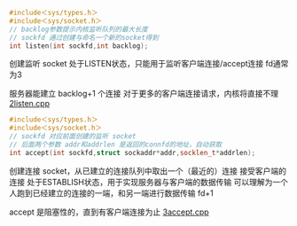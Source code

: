 ```cpp
#include＜sys/types.h＞
#include＜sys/socket.h＞
// backlog参数提示内核监听队列的最大长度
// sockfd 通过创建与命名一个新的socket得到
int listen(int sockfd,int backlog);
```
创建监听 socket
处于LISTEN状态，只能用于监听客户端连接/accept连接
fd通常为3

服务器能建立 backlog+1 个连接
对于更多的客户端连接请求，内核将直接不理
[2listen.cpp](file:///home/lzq/webserver/book/src/2listen.cpp)

```cpp
#include＜sys/types.h＞
#include＜sys/socket.h＞
// sockfd 对应前面创建的监听 socket
// 后面两个参数 addr和addrlen 是返回的connfd的地址，自动获取
int accept(int sockfd,struct sockaddr*addr,socklen_t*addrlen);
```
创建连接 socket，从已建立的连接队列中取出一个（最近的）连接
接受客户端的连接
处于ESTABLISH状态，用于实现服务器与客户端的数据传输
可以理解为一个人跑到已经建立的连接的一端，和另一端进行数据传输
fd+1

accept 是阻塞性的，直到有客户端连接为止
[3accept.cpp](file:/home/lzq/webserver/book/src/3accept.cpp)
